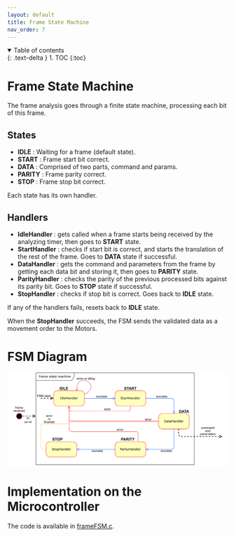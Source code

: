 ```yaml
---
layout: default
title: Frame State Machine
nav_order: 7
---
```


<details open markdown="block">
  <summary>
    Table of contents
  </summary>
  {: .text-delta }
1. TOC
{:toc}
</details>

# Frame State Machine

The frame analysis goes through a finite state machine, processing each bit of this frame.

## States

- **IDLE** : Waiting for a frame (default state).
- **START** : Frame start bit correct.
- **DATA** : Comprised of two parts, command and params.
- **PARITY** : Frame parity correct.
- **STOP** : Frame stop bit correct.

Each state has its own handler.

## Handlers

- **IdleHandler** : gets called when a frame starts being received by the analyzing timer, then goes to **START** state.
- **StartHandler** : checks if start bit is correct, and starts the translation of the rest of the frame. Goes to **DATA** state if successful.
- **DataHandler** : gets the command and parameters from the frame by getting each data bit and storing it, then goes to **PARITY** state.
- **ParityHandler** : checks the parity of the previous processed bits against its parity bit. Goes to **STOP** state if successful.
- **StopHandler** : checks if stop bit is correct. Goes back to **IDLE** state.

If any of the handlers fails, resets back to **IDLE** state.

When the **StopHandler** succeeds, the FSM sends the validated data as a movement order to the Motors.

# FSM Diagram

![frameFSM](assets/images/frameFSM_2.svg)

# Implementation on the Microcontroller
The code is available in [frameFSM.c](https://github.com/DemonicTricycle/DemonicTricycle-ELECH309/blob/main/src/frameFSM.c).
